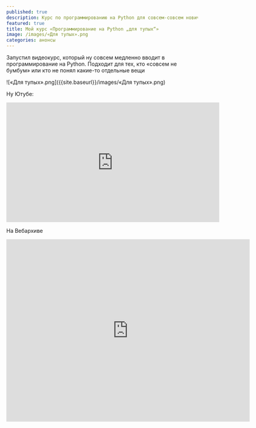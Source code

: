 ```yaml
---
published: true
description: Курс по программированию на Python для совсем-совсем новичков в этом деле
featured: true
title: Мой курс «Программирование на Python „для тупых“»
image: /images/«Для тупых».png
categories: анонсы
---
```

Запустил видеокурс, который ну совсем медленно вводит в программирование на Python. Подходит для тех, кто «совсем не бумбум» или кто не понял какие-то отдельные вещи

![«Для тупых».png]({{site.baseurl}}/images/«Для тупых».png)

Ну Ютубе:
<iframe width="560" height="315" src="https://www.youtube.com/embed/videoseries?list=PLmn7h9eyDeMPoilIag3EXMiBpl38KDgud" title="YouTube video player" frameborder="0" allow="accelerometer; autoplay; clipboard-write; encrypted-media; gyroscope; picture-in-picture" allowfullscreen></iframe>

На Вебархиве
<iframe src="https://archive.org/embed/python-tupyh" width="640" height="480" frameborder="0" webkitallowfullscreen="true" mozallowfullscreen="true" allowfullscreen></iframe>
